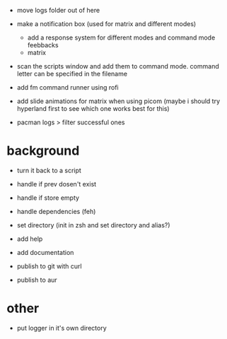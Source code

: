 - move logs folder out of here
- make a notification box (used for matrix and different modes)
    - add a response system for different modes and command mode feebbacks
    - matrix

- scan the scripts window and add them to command mode. command letter can be specified in the filename

- add fm command runner using rofi
- add slide animations for matrix when using picom (maybe i should try hyperland first to see which one works best for this)

- pacman logs > filter successful ones

# background
- turn it back to a script
- handle if prev dosen't exist
- handle if store empty
- handle dependencies (feh)
- set directory (init in zsh and set directory and alias?)
- add help
- add documentation
- publish to git with curl

- publish to aur


# other
- put logger in it's own directory
